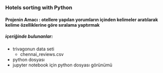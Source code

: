 ### Hotels sorting with Python
#### Projenin Amacı : otellere yapılan yorumların içinden kelimeler aratılarak kelime özelliklerine göre sıralama yaptırmak
##### içeriğinde bulunanlar:

- trivagonun data seti 
    - chennai_reviews.csv
- python dosyası 
- jupyter notebook için python dosyası görünümü 



